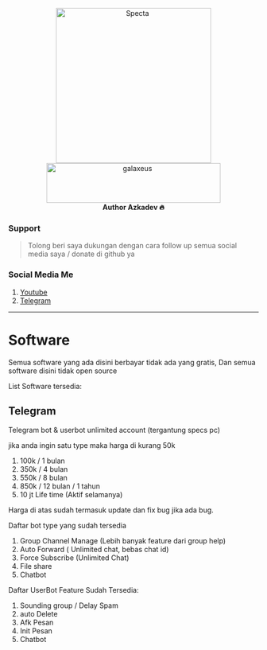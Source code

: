 <p align="center">
    <a href="https://github.com/azkadev">
        <img src="https://telegra.ph/file/e90bdeab8390b8c0d9df2.png" alt="Specta"
            width="312"
            height="312">
    </a>
    <br>
    <a href="https://youtube.com/c/galaxeus">
        <img
            src="https://raw.githubusercontent.com/azkadev/azkadev/main/assets/images/powered_galaxeus.png"
            alt="galaxeus"
            width="350"
            height="80"
        >
    </a>
    <br>
    <b>Author Azkadev 🔥</b>
    <br>
</p>
 

### Support
> Tolong beri saya dukungan dengan cara follow up semua social media saya / donate di github ya

### Social Media Me

1. [Youtube](https://youtube.com/@azkadev)
2. [Telegram](https://t.me/azkadev)
---

# Software
Semua software yang ada disini berbayar tidak ada yang gratis, Dan semua software disini tidak open source 

List Software tersedia:

## Telegram
Telegram bot & userbot unlimited account (tergantung specs pc)

jika anda ingin satu type maka harga di kurang 50k

1. 100k / 1 bulan
2. 350k / 4 bulan
3. 550k / 8 bulan
6. 850k / 12 bulan / 1 tahun
7. 10 jt Life time (Aktif selamanya)

Harga di atas sudah termasuk update dan fix bug jika ada bug.

Daftar bot type yang sudah tersedia

1. Group Channel Manage (Lebih banyak feature dari group help)
2. Auto Forward ( Unlimited chat, bebas chat id)
3. Force Subscribe (Unlimited Chat)
4. File share
5. Chatbot

Daftar UserBot Feature Sudah Tersedia:

1. Sounding group / Delay Spam 
2. auto Delete
3. Afk Pesan
4. Init Pesan
5. Chatbot
